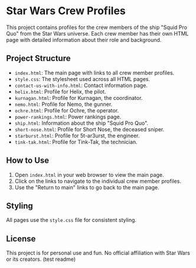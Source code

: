 # Star Wars Crew Profiles

This project contains profiles for the crew members of the ship "Squid Pro Quo" from the Star Wars universe. Each crew member has their own HTML page with detailed information about their role and background.

## Project Structure

- `index.html`: The main page with links to all crew member profiles.
- `style.css`: The stylesheet used across all HTML pages.
- `contact-us-with-info.html`: Contact information page.
- `helix.html`: Profile for Helix, the pilot.
- `kurnagan.html`: Profile for Kurnagan, the coordinator.
- `nemo.html`: Profile for Nemo, the gunner.
- `ochre.html`: Profile for Ochre, the operator.
- `power-rankings.html`: Power rankings page.
- `ship.html`: Information about the ship "Squid Pro Quo".
- `short-nose.html`: Profile for Short Nose, the deceased sniper.
- `starburst.html`: Profile for 5t-ar3urst, the engineer.
- `tink-tak.html`: Profile for Tink-Tak, the technician.

## How to Use

1. Open `index.html` in your web browser to view the main page.
2. Click on the links to navigate to the individual crew member profiles.
3. Use the "Return to main" links to go back to the main page.

## Styling

All pages use the `style.css` file for consistent styling.



## License

This project is for personal use and fun. No official affiliation with Star Wars or its creators.
(test readme)